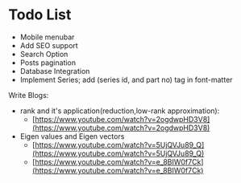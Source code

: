 # Todo List

- Mobile menubar
- Add SEO support
- Search Option
- Posts pagination
- Database Integration
- Implement Series; add (series id, and part no) tag in font-matter

Write Blogs:

- rank and it's application(reduction,low-rank approximation):
  - [https://www.youtube.com/watch?v=2ogdwpHD3V8](https://www.youtube.com/watch?v=2ogdwpHD3V8)
- Eigen values and Eigen vectors
  - [https://www.youtube.com/watch?v=5UjQVJu89_Q](https://www.youtube.com/watch?v=5UjQVJu89_Q)
  - [https://www.youtube.com/watch?v=e_8BIW0f7Ck](https://www.youtube.com/watch?v=e_8BIW0f7Ck)